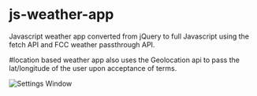 # js-weather-app
Javascript weather app converted from jQuery to full Javascript using the fetch API and FCC weather passthrough API.

#location based weather app also uses the Geolocation api to pass the lat/longitude of the user upon acceptance of terms.

![Settings Window](https://res.cloudinary.com/angelrodriguez/image/upload/v1543937588/Local_Weather.png)

